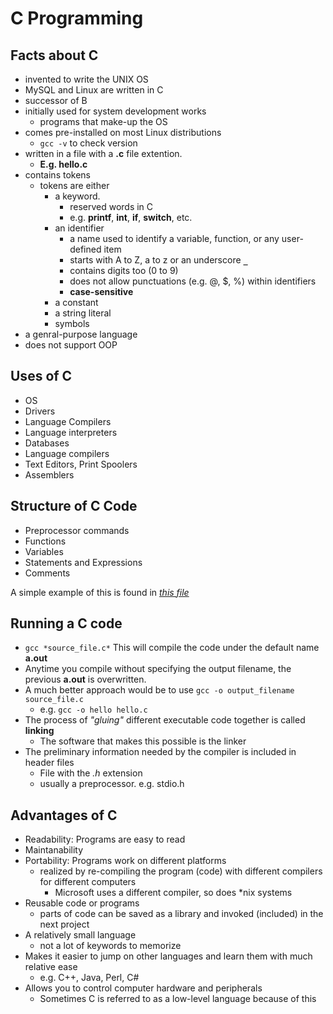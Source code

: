 # C Programming

## Facts about C

- invented to write the UNIX OS
- MySQL and Linux are written in C
- successor of B
- initially used for system development works
  - programs that make-up the OS
- comes pre-installed on most Linux distributions
  - `gcc -v` to check version
- written in a file with a **.c** file extention.
  - **E.g. hello.c**
- contains tokens
  - tokens are either
    - a keyword.
      - reserved words in C
      - e.g. **printf**, **int**, **if**, **switch**, etc.
    - an identifier
      - a name used to identify a variable, function, or any user-defined item
      - starts with A to Z, a to z or an underscore **`_`**
      - contains digits too (0 to 9)
      - does not allow punctuations (e.g. @, $, %) within identifiers
      - **case-sensitive**
    - a constant
    - a string literal
    - symbols
- a genral-purpose language
- does not support OOP

## Uses of C

- OS
- Drivers
- Language Compilers
- Language interpreters
- Databases
- Language compilers
- Text Editors, Print Spoolers
- Assemblers

## Structure of C Code

- Preprocessor commands
- Functions
- Variables
- Statements and Expressions
- Comments

A simple example of this is found in [_this file_](hello.c)

## Running a C code

- `gcc *source_file.c*` This will compile the code under the default name **a.out**
- Anytime you compile without specifying the output filename, the previous **a.out** is overwritten.
- A much better approach would be to use `gcc -o output_filename source_file.c`
  - e.g. `gcc -o hello hello.c`
- The process of _"gluing"_ different executable code together is called **linking**
  - The software that makes this possible is the linker
- The preliminary information needed by the compiler is included in header files
  - File with the _.h_ extension
  - usually a preprocessor. e.g. stdio.h

## Advantages of C

- Readability: Programs are easy to read
- Maintanability
- Portability: Programs work on different platforms
  - realized by re-compiling the program (code) with different compilers for different computers
    - Microsoft uses a different compiler, so does *nix systems
- Reusable code or programs
  - parts of code can be saved as a library and invoked (included) in the next project
- A relatively small language
  - not a lot of keywords to memorize
- Makes it easier to jump on other languages and learn them with much relative ease
  - e.g. C++, Java, Perl, C#
- Allows you to control computer hardware and peripherals
  - Sometimes C is referred to as a low-level language because of this
